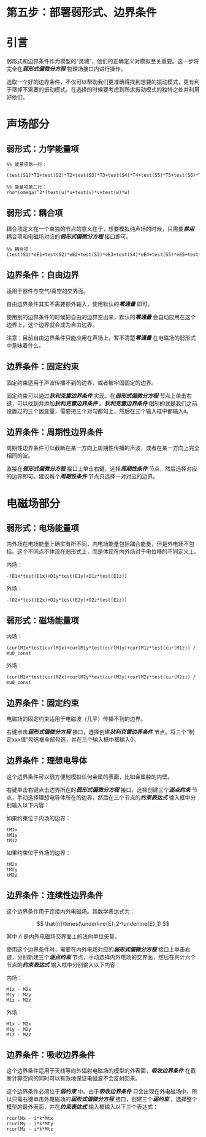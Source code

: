 # 第五步：部署弱形式、边界条件

# 引言

弱形式和边界条件作为模型的“灵魂”，他们的正确定义对模拟至关重要。这一步将完全在***弱形式偏微分方程*** 物理场接口内进行操作。

选取一个好的边界条件，不仅可以帮助我们更准确得找到想要的振动模式，更有利于筛掉不需要的振动模式。在选择的时候要考虑到所求振动模式的独特之处并利用好他们。

# 声场部分

## 弱形式：力学能量项

```
%% 能量项第一行：
-(test(S1)*T1+test(S2)*T2+test(S3)*T3+test(S4)*T4+test(S5)*T5+test(S6)*T6)

%% 能量项第二行：
rho*(omega)^2*(test(u)*u+test(v)*v+test(w)*w)
```

## 弱形式：耦合项

耦合项定义在一个单独的节点的意义在于，想要模拟纯声场的时候，只需要***禁用*** 耦合项和电磁场对应的***弱形式偏微分方程*** 接口即可。

```
%% 耦合项：
(test(S1)*eE1+test(S2)*eE2+test(S3)*eE3+test(S4)*eE4+test(S5)*eE5+test(S6)*eE6)
```

## 边界条件：自由边界

适用于器件与空气/真空的交界面。

自由边界条件其实不需要额外输入，使用默认的***零通量*** 即可。

使用别的边界条件的时候把自由的边界空出来，默认的***零通量*** 会自动应用在这个边界上，这个边界就会成为自由边界。

注意：目前自由边界条件只能应用在声场上，暂不清楚***零通量*** 在电磁场的弱形式中意味着什么。

## 边界条件：固定约束

固定约束适用于声波传播不到的边界，或者被牢固固定的边界。

固定约束可以通过***狄利克雷边界条件*** 实现。在***弱形式偏微分方程*** 节点上单击右键，可以找到并添加***狄利克雷边界条件*** 。***狄利克雷边界条件*** 限制的就是我们之前设置过的三个因变量，需要把三个对勾都勾上，然后在三个输入框中都输入`0`。

## 边界条件：周期性边界条件

周期性边界条件可以截断在某一方向上周期性传播的声波，或者在某一方向上完全相同的波。

直接在***弱形式偏微分方程*** 接口上单击右键，选择***周期性条件*** 节点，然后选择对应的边界即可。建议每个***周期性条件*** 节点只选择一对对应的边界。

# 电磁场部分

## 弱形式：电场能量项

内外场在电场能量上确实有所不同，内电场能量包括耦合能量，但是外电场不包括。这个不同点不体现在弱形式上，而是体现在内外场对于电位移的不同定义上。

内场：

```
-(D1x*test(E1x)+D1y*test(E1y)+D1z*test(E1z))
```

外场：

```
-(D2x*test(E2x)+D2y*test(E2y)+D2z*test(E2z))
```

## 弱形式：磁场能量项

内场：

```
(curlM1x*test(curlM1x)+curlM1y*test(curlM1y)+curlM1z*test(curlM1z)) / mu0_const
```

外场：

```
(curlM2x*test(curlM2x)+curlM2y*test(curlM2y)+curlM2z*test(curlM2z)) / mu0_const
```

## 边界条件：固定约束

电磁场的固定约束适用于电磁波（几乎）传播不到的边界。

右键点击***弱形式偏微分方程*** 接口，选择创建***狄利克雷边界条件*** 节点。将三个“制定xxx值”勾选框全部勾选，并在三个输入框中都输入0。

## 边界条件：理想电导体

这个边界条件可以很方便地模拟任何金属的表面，比如金属腔的内壁。

右键单击右键点击边界所在的***弱形式偏微分方程*** 接口，选择创建三个***逐点约束*** 节点，手动选择理想电导体所在的边界，然后在三个节点的***约束表达式*** 输入框中分别输入以下内容：

如果约束位于内场的边界：

```
tM1x
tM1y
tM1z
```

如果约束位于外场的边界：

```
tM2x
tM2y
tM2z
```

## 边界条件：连续性边界条件

这个边界条件用于连接内外电磁场。其数学表达式为：

$$
\hat{n}\times(\underline{E}_2-\underline{E}_1)
$$

其中 $\hat{n}$ 是内外电磁场交界面上的法向单位矢量。

使用这个边界条件时，需要在内外电场对应的***弱形式偏微分方程*** 接口上单击右键，分别新建三个***逐点约束*** 节点，手动选择内外电场的交界面，然后在共计六个节点的***约束表达式*** 输入框中分别输入以下内容：

内场：

```
M1x - M2x
M1y - M2y
M1z - M2z
```

外场：

```
M1x - M2x
M1y - M2y
M1z - M2z
```

## 边界条件：吸收边界条件

这个边界条件适用于天线等向外辐射电磁场的模型的外表面，***吸收边界条件*** 在截断计算空间的同时可以有效地保证电磁波不会反射回来。

 这个边界条件必须位于***弱约束*** 中。由于***吸收边界条件*** 只会出现在外电磁场中，所以只需右键单击外电磁场的***弱形式偏微分方程*** 接口，创建三个***弱约束***  ，选择整个模型的最外表面，并在***约束表达式*** 输入框输入以下三个表达式：

```
rcurlMx - i*k*Mtx
rcurlMy - i*k*Mty
rcurlMz - i*k*Mtz
```